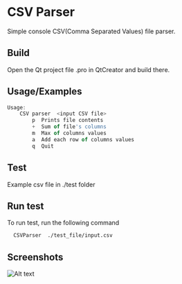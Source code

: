 
# CSV Parser

Simple console CSV(Comma Separated Values) file parser.


## Build
Open the Qt project file .pro in QtCreator and build there.

## Usage/Examples

```javascript
Usage:
    CSV parser  <input CSV file>
        p  Prints file contents
        +  Sum of file's columns
        m  Max of columns values
        a  Add each row of columns values
        q  Quit
```


## Test

Example csv file in ./test folder


## Run test

To run test, run the following command

```bash
  CSVParser  ./test_file/input.csv
```
## Screenshots

![Alt text](/test_file/ddd?raw=true "Optional Title")
